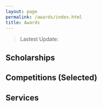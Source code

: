 ```yaml
---
layout: page
permalink: /awards/index.html
title: Awards
---
```


> Lastest Update:

## Scholarships

## Competitions (Selected)

## Services

